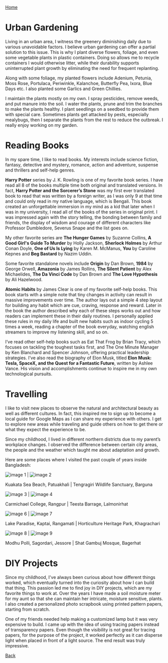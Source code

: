 [Home](https://mustahsinfarhan.github.io/)
# Urban Gardening
Living in an urban area, I witness the greenery diminishing daily due to various unavoidable factors. I believe urban gardening can offer a partial solution to this issue. This is why I plant diverse flowers, foliage, and even some vegetable plants in plastic containers. Doing so allows me to recycle containers I would otherwise litter, while their durability supports uninterrupted plant growth by eliminating the need for frequent replanting.

Along with some foliage, my planted flowers include Adenium, Petunia, Moss Rose, Portulaca, Periwinkle, Kalanchoe, Butterfly Pea, Ixora, Blue Days etc. I also planted some Garlics and Green Chillies.

I maintain the plants mostly on my own. I spray pesticides, remove weeds, and put manure into the soil. I water the plants, prune and trim the branches to make the plants healthy. I plant seedlings on a seedbed to provide them with special care. Sometimes plants get attacked by pests, especially mealybugs, then I separate the plants from the rest to reduce the outbreak. I really enjoy working on my garden.  

# Reading Books
In my spare time, I like to read books. My interests include science fiction, fantasy, detective and mystery, romance, action and adventure, suspense and thrillers and self-help genres. 

**Harry Potter** series by J. K. Rowling is one of my favorite book series. I have read all 8 of the books multiple time both original and translated versions. In fact, **Harry Potter and the Sorcerer’s Stone** was my first ever translated book to read that was written by a foreign writer, as I was only 9 at that time and could only read in my native language, which is Bengali. This book created an unforgettable immersion in my mind as a kid that later when I was in my university, I read all of the books of the series in original print. I was impressed again with the story telling, the bonding between family and friends, the display of wisdom and courage of different characters like Professor Dumbledore, Severus Snape and the list goes on.

My other favorite series are **The Hunger Games** by Suzanne Collins, **A Good Girl's Guide To Murder** by Holly Jackson, **Sherlock Holmes** by Arthur Conan Doyle, **One of Us Is Lying** by Karen M. McManus, **You** by Caroline Kepnes and **Beg Bastard** by Nazim Uddin.

Some favorite standalone novels include **Origin** by Dan Brown, **1984** by George Orwell, **Amazonia** by James Rollins, **The Silent Patient** by Alex Michaelides, **The Da Vinci Code** by Dan Brown and **The Love Hypothesis** by Ali Hazelwood.

**Atomic Habits** by James Clear is one of my favorite self-help books. This book starts with a simple note that tiny changes in activity can result in massive improvements over time. The author lays out a simple 4 step layout for building any habit which are cue, craving, response and reward. Later in the  book the author described why each of these steps works out and how readers can implement these in their daily routines. I personally applied these rules in my daily life and built new habits such as indoor cycling 5 times a week, reading a chapter of the book everyday, watching english streamers to improve my listening skill, and so on.

I’ve read other self-help books such as Eat That Frog by Brian Tracy, which focuses on tackling the toughest tasks first, and The One Minute Manager by Ken Blanchard and Spencer Johnson, offering practical leadership strategies. I’ve also read the biography of Elon Musk, titled **Elon Musk: Tesla, SpaceX, and the Quest for a Fantastic Future**, written by Ashlee Vance. His vision and accomplishments continue to inspire me in my own technological pursuits.

# Travelling
I like to visit new places to observe the natural and architectural beauty as well as different cultures. In fact, this inspired me to sign up to become a local guide for Google Maps as I can share my experience with others. I get to explore new areas while traveling and guide others on how to get there or what they expect the experience to be. 

Since my childhood, I lived in different northern districts due to my parent’s workplace changes. I observed the difference between certain city areas, the people and the weather which taught me about adaptation and growth.

Here are some places where I visited the past couple of years inside Bangladesh:

![image 1](/assets/img/tr1.jpg) |  ![image 2](/assets/img/tr2.jpg)  

Kuakata Sea Beach, Patuakhali |  Tengragiri Wildlife Sanctuary, Barguna 

![image 3](/assets/img/tr3.jpg)  |  ![image 4](/assets/img/tr4.jpg)

Carmichael College, Rangpur  | Teesta Barrage, Lalmonirhat 

![image 6](/assets/img/tr6.jpg)  | ![image 7](/assets/img/tr7.jpg)

Lake Paradise, Kaptai, Rangamati  |  Horticulture Heritage Park, Khagrachari

![image 8](/assets/img/tr8.jpg) |  ![image 9](/assets/img/tr9.jpg)

Modhu Polli, Sagordari, Jessore  |  Shat Gambuj Mosque, Bagerhat


# DIY Projects
Since my childhood, I've always been curious about how different things worked, which eventually turned into the curiosity about how I can build that thing. This passion led me to find joy in DIY projects, which are my favorite things to work at. Over the years I have made a soil moisture meter for my aunt so that she can maintain her intricate, moisture sensitive, plants. I also created a personalized photo scrapbook using printed pattern papers, starting from scratch.

One of my friends needed help making a customized lamp but it was very expensive to build. I came up with the idea of using tracing papers instead of transparency papers. Even though the visibility is not great for tracing papers, for the purpose of the project, it worked perfectly as it can disperse light when placed in front of a light source. The end result was truly impressive. 


[Back](https://mustahsinfarhan.github.io/)
